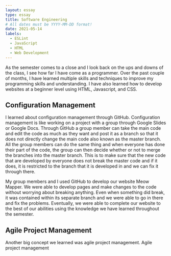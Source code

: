 ```yaml
---
layout: essay
type: essay
title: Software Engineering 
# All dates must be YYYY-MM-DD format!
date: 2021-05-14
labels:
  - ESLint
  - JavaScript
  - HTML
  - Web Development
---
```

As the semester comes to a close and I look back on the ups and downs of the class, I see how far I have come as a programmer. Over  the past couple of months, I have learned multiple skills and techniques to improve my programming skills and understanding. I have also learned how to develop websites at a beginner level using HTML, Javascript, and CSS. 

## Configuration Management

I learned about configuration management through GitHub. Configuration management is like working on a project with a group through Google Slides or Google Docs. Through GitHub a group member can take the main code and edit the code as much as they want and post it as a branch so that it does not directly change the main code also known as the master branch. All the group members can do the same thing and when everyone has done their part of the code, the group can then decide whether or not to merge the branches into the master branch. This is to make sure that the new code that are developed by everyone does not break the master code and if it does, it is restricted to the branch that it is developed in and we can fix it through there.

My group members and I used GitHub to develop our website Meow Mapper. We were able to develop pages and make changes to the code without worrying about breaking anything. Even when something did break, it was contained within its separate branch and we were able to go in there and fix the problems. Eventually, we were able to complete our website to the best of our abilities using the knowledge we have learned throughout the semester.

## Agile Project Management

Another big concept we learned was agile project management. Agile project management 
